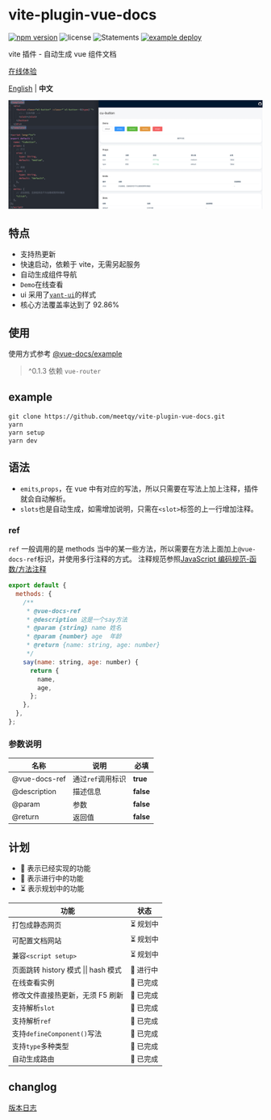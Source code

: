 # vite-plugin-vue-docs

[![npm version](https://img.shields.io/npm/v/vite-plugin-vue-docs)](https://www.npmjs.com/package/vite-plugin-vue-docs)
![license](https://img.shields.io/npm/l/vite-plugin-vue-docs)
![Statements](https://img.shields.io/badge/statements-79.66%25-red.svg)
[![example deploy](https://github.com/meetqy/vite-plugin-vue-docs/actions/workflows/deploy.yml/badge.svg)](https://meetqy.github.io/vite-plugin-vue-docs/#/docs)

vite 插件 - 自动生成 vue 组件文档

[在线体验](https://meetqy.github.io/vite-plugin-vue-docs/#/docs)

[English](./README.md) | **中文**

![preview](./preview.png)

## 特点

- 支持热更新
- 快速启动，依赖于 vite，无需另起服务
- 自动生成组件导航
- `Demo`在线查看
- ui 采用了<a href='https://youzan.github.io/vant-weapp/#/home'>`vant-ui`</a>的样式
- 核心方法覆盖率达到了 92.86%

## 使用

使用方式参考 [@vue-docs/example](./packages/example/README.md)

> ^0.1.3 依赖 `vue-router`

## example

```shell
git clone https://github.com/meetqy/vite-plugin-vue-docs.git
yarn
yarn setup
yarn dev
```

## 语法

- `emits`,`props`，在 vue 中有对应的写法，所以只需要在写法上加上注释，插件就会自动解析。
- `slots`也是自动生成，如需增加说明，只需在`<slot>`标签的上一行增加注释。

### ref

`ref` 一般调用的是 methods 当中的某一些方法，所以需要在方法上面加上`@vue-docs-ref`标识，并使用多行注释的方式。
注释规范参照[JavaScript 编码规范-函数/方法注释](http://itmyhome.com/js/han_6570_fang_fa_zhu_shi.html)

```js
export default {
  methods: {
    /**
     * @vue-docs-ref
     * @description 这是一个say方法
     * @param {string} name 姓名
     * @param {number} age  年龄
     * @return {name: string, age: number}
     */
    say(name: string, age: number) {
      return {
        name,
        age,
      };
    },
  },
};
```

### 参数说明

| 名称          | 说明              | 必填      |
| ------------- | ----------------- | --------- |
| @vue-docs-ref | 通过`ref`调用标识 | **true**  |
| @description  | 描述信息          | **false** |
| @param        | 参数              | **false** |
| @return       | 返回值            | **false** |

## 计划

- 🚀 表示已经实现的功能
- 👷 表示进行中的功能
- ⏳ 表示规划中的功能

| 功能                                         | 状态      |
| -------------------------------------------- | --------- |
| 打包成静态网页                               | ⏳ 规划中 |
| 可配置文档网站                               | ⏳ 规划中 |
| 兼容`<script setup>`                         | ⏳ 规划中 |
| 页面跳转 history 模式 &#124;&#124; hash 模式 | 👷 进行中 |
| 在线查看实例                                 | 🚀 已完成 |
| 修改文件直接热更新，无须 F5 刷新             | 🚀 已完成 |
| 支持解析`slot`                               | 🚀 已完成 |
| 支持解析`ref`                                | 🚀 已完成 |
| 支持`defineComponent()`写法                  | 🚀 已完成 |
| 支持`type`多种类型                           | 🚀 已完成 |
| 自动生成路由                                 | 🚀 已完成 |

## changlog

[版本日志](./CHANGELOG.md)

